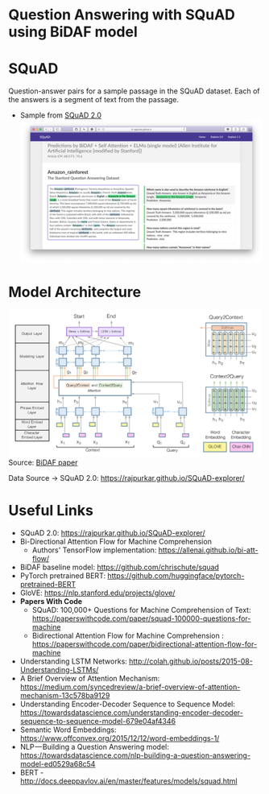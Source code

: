 # Question Answering with SQuAD using BiDAF model

# SQuAD 

Question-answer pairs for a sample passage in the SQuAD dataset. Each of the answers is a segment of text from the passage.
- Sample from [SQuAD 2.0](https://rajpurkar.github.io/SQuAD-explorer/)
![SQuAD-2](SQuAD-2.png)

# Model Architecture

![BiDAF Architecture](bidaf-architecture.png)
Source: [BiDAF paper](https://arxiv.org/abs/1611.01603)

Data Source -> SQuAD 2.0: https://rajpurkar.github.io/SQuAD-explorer/ 
# Useful Links

* SQuAD 2.0: https://rajpurkar.github.io/SQuAD-explorer/
* Bi-Directional Attention Flow for Machine Comprehension
    - Authors' TensorFlow implementation: https://allenai.github.io/bi-att-flow/
* BiDAF baseline model: https://github.com/chrischute/squad
* PyTorch pretrained BERT: https://github.com/huggingface/pytorch-pretrained-BERT
* GloVE: https://nlp.stanford.edu/projects/glove/
* **Papers With Code** 
    - SQuAD: 100,000+ Questions for Machine Comprehension of Text: https://paperswithcode.com/paper/squad-100000-questions-for-machine
    - Bidirectional Attention Flow for Machine Comprehension : https://paperswithcode.com/paper/bidirectional-attention-flow-for-machine
* Understanding LSTM Networks: http://colah.github.io/posts/2015-08-Understanding-LSTMs/
* A Brief Overview of Attention Mechanism: https://medium.com/syncedreview/a-brief-overview-of-attention-mechanism-13c578ba9129
* Understanding Encoder-Decoder Sequence to Sequence Model: https://towardsdatascience.com/understanding-encoder-decoder-sequence-to-sequence-model-679e04af4346
* Semantic Word Embeddings: https://www.offconvex.org/2015/12/12/word-embeddings-1/
* NLP — Building a Question Answering model: https://towardsdatascience.com/nlp-building-a-question-answering-model-ed0529a68c54
* BERT - http://docs.deeppavlov.ai/en/master/features/models/squad.html

	